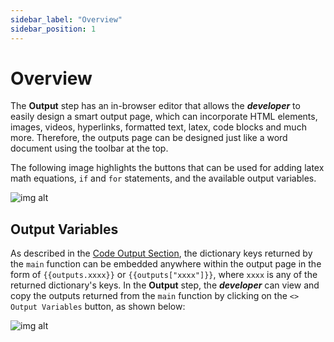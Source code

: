 ```yaml
---
sidebar_label: "Overview"
sidebar_position: 1
---
```


# Overview

The **Output** step has an in-browser editor that allows the _**developer**_ to easily design a smart output page, which can incorporate HTML elements, images, videos, hyperlinks, formatted text, latex, code blocks and much more. Therefore, the outputs page can be designed just like a word document using the toolbar at the top.

The following image highlights the buttons that can be used for adding latex math equations, `if` and `for` statements, and the available output variables.

<div style={{textAlign: 'center'}}>

![img alt](/docs/output/output_editor.png)

</div>

## Output Variables

As described in the [Code Output Section](../code/code-output#overview), the dictionary keys returned by the `main` function can be embedded anywhere within the output page in the form of `{{outputs.xxxx}}` or `{{outputs["xxxx"]}}`, where `xxxx` is any of the returned dictionary's keys. In the **Output** step, the _**developer**_ can view and copy the outputs returned from the `main` function by clicking on the `<> Output Variables` button, as shown below:

<div style={{textAlign: 'center'}}>

![img alt](/docs/output/output_variables.png)

</div>

